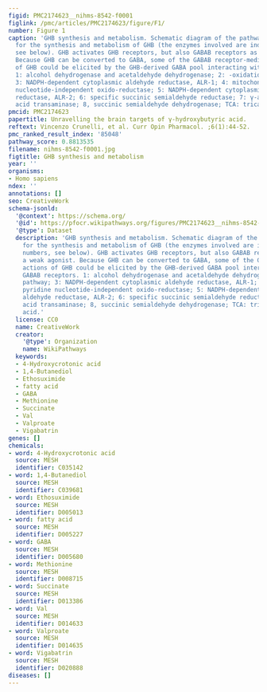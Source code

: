 ```yaml
---
figid: PMC2174623__nihms-8542-f0001
figlink: /pmc/articles/PMC2174623/figure/F1/
number: Figure 1
caption: 'GHB synthesis and metabolism. Schematic diagram of the pathways responsible
  for the synthesis and metabolism of GHB (the enzymes involved are indicated by numbers,
  see below). GHB activates GHB receptors, but also GABAB receptors as a weak agonist.
  Because GHB can be converted to GABA, some of the GABAB receptor-mediated actions
  of GHB could be elicited by the GHB-derived GABA pool interacting with GABAB receptors.
  1: alcohol dehydrogenase and acetaldehyde dehydrogenase; 2: -oxidation pathway;
  3: NADPH-dependent cytoplasmic aldehyde reductase, ALR-1; 4: mitochondrial pyridine
  nucleotide-independent oxido-reductase; 5: NADPH-dependent cytoplasmic aldehyde
  reductase, ALR-2; 6: specific succinic semialdehyde reductase; 7: γ-aminobutyric
  acid transaminase; 8, succinic semialdehyde dehydrogenase; TCA: tricarboxylic acid.'
pmcid: PMC2174623
papertitle: Unravelling the brain targets of γ-hydroxybutyric acid.
reftext: Vincenzo Crunelli, et al. Curr Opin Pharmacol. ;6(1):44-52.
pmc_ranked_result_index: '85048'
pathway_score: 0.8813535
filename: nihms-8542-f0001.jpg
figtitle: GHB synthesis and metabolism
year: ''
organisms:
- Homo sapiens
ndex: ''
annotations: []
seo: CreativeWork
schema-jsonld:
  '@context': https://schema.org/
  '@id': https://pfocr.wikipathways.org/figures/PMC2174623__nihms-8542-f0001.html
  '@type': Dataset
  description: 'GHB synthesis and metabolism. Schematic diagram of the pathways responsible
    for the synthesis and metabolism of GHB (the enzymes involved are indicated by
    numbers, see below). GHB activates GHB receptors, but also GABAB receptors as
    a weak agonist. Because GHB can be converted to GABA, some of the GABAB receptor-mediated
    actions of GHB could be elicited by the GHB-derived GABA pool interacting with
    GABAB receptors. 1: alcohol dehydrogenase and acetaldehyde dehydrogenase; 2: -oxidation
    pathway; 3: NADPH-dependent cytoplasmic aldehyde reductase, ALR-1; 4: mitochondrial
    pyridine nucleotide-independent oxido-reductase; 5: NADPH-dependent cytoplasmic
    aldehyde reductase, ALR-2; 6: specific succinic semialdehyde reductase; 7: γ-aminobutyric
    acid transaminase; 8, succinic semialdehyde dehydrogenase; TCA: tricarboxylic
    acid.'
  license: CC0
  name: CreativeWork
  creator:
    '@type': Organization
    name: WikiPathways
  keywords:
  - 4-Hydroxycrotonic acid
  - 1,4-Butanediol
  - Ethosuximide
  - fatty acid
  - GABA
  - Methionine
  - Succinate
  - Val
  - Valproate
  - Vigabatrin
genes: []
chemicals:
- word: 4-Hydroxycrotonic acid
  source: MESH
  identifier: C035142
- word: 1,4-Butanediol
  source: MESH
  identifier: C039681
- word: Ethosuximide
  source: MESH
  identifier: D005013
- word: fatty acid
  source: MESH
  identifier: D005227
- word: GABA
  source: MESH
  identifier: D005680
- word: Methionine
  source: MESH
  identifier: D008715
- word: Succinate
  source: MESH
  identifier: D013386
- word: Val
  source: MESH
  identifier: D014633
- word: Valproate
  source: MESH
  identifier: D014635
- word: Vigabatrin
  source: MESH
  identifier: D020888
diseases: []
---
```

